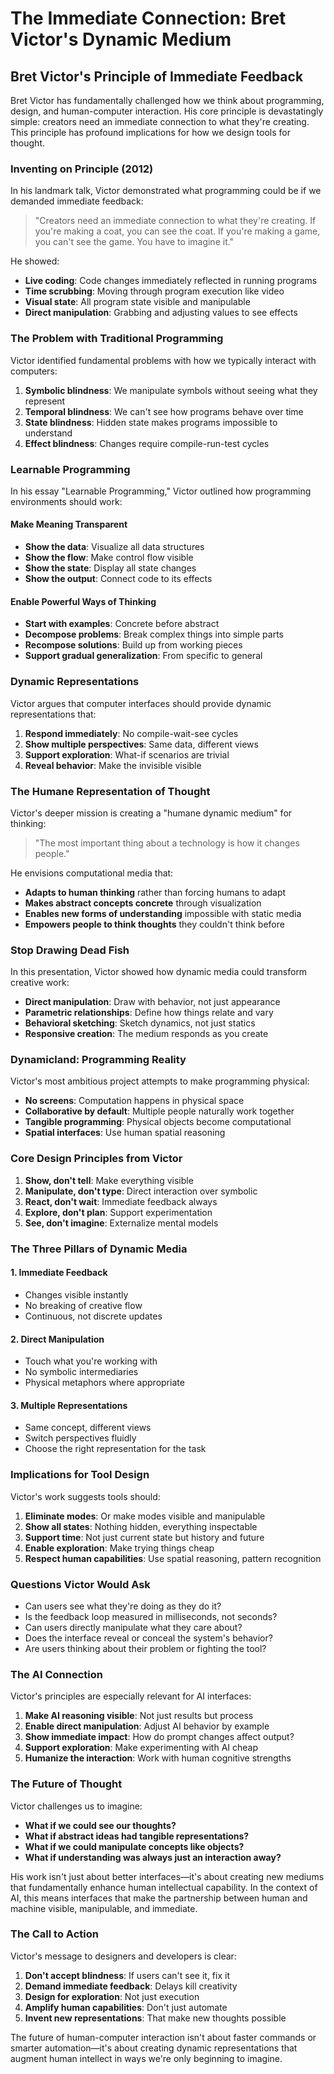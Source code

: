# The Immediate Connection: Bret Victor's Dynamic Medium

## Bret Victor's Principle of Immediate Feedback

Bret Victor has fundamentally challenged how we think about programming, design, and human-computer interaction. His core principle is devastatingly simple: creators need an immediate connection to what they're creating. This principle has profound implications for how we design tools for thought.

### Inventing on Principle (2012)

In his landmark talk, Victor demonstrated what programming could be if we demanded immediate feedback:

> "Creators need an immediate connection to what they're creating. If you're making a coat, you can see the coat. If you're making a game, you can't see the game. You have to imagine it."

He showed:
- **Live coding**: Code changes immediately reflected in running programs
- **Time scrubbing**: Moving through program execution like video
- **Visual state**: All program state visible and manipulable
- **Direct manipulation**: Grabbing and adjusting values to see effects

### The Problem with Traditional Programming

Victor identified fundamental problems with how we typically interact with computers:

1. **Symbolic blindness**: We manipulate symbols without seeing what they represent
2. **Temporal blindness**: We can't see how programs behave over time
3. **State blindness**: Hidden state makes programs impossible to understand
4. **Effect blindness**: Changes require compile-run-test cycles

### Learnable Programming

In his essay "Learnable Programming," Victor outlined how programming environments should work:

#### Make Meaning Transparent
- **Show the data**: Visualize all data structures
- **Show the flow**: Make control flow visible
- **Show the state**: Display all state changes
- **Show the output**: Connect code to its effects

#### Enable Powerful Ways of Thinking
- **Start with examples**: Concrete before abstract
- **Decompose problems**: Break complex things into simple parts
- **Recompose solutions**: Build up from working pieces
- **Support gradual generalization**: From specific to general

### Dynamic Representations

Victor argues that computer interfaces should provide dynamic representations that:

1. **Respond immediately**: No compile-wait-see cycles
2. **Show multiple perspectives**: Same data, different views
3. **Support exploration**: What-if scenarios are trivial
4. **Reveal behavior**: Make the invisible visible

### The Humane Representation of Thought

Victor's deeper mission is creating a "humane dynamic medium" for thinking:

> "The most important thing about a technology is how it changes people."

He envisions computational media that:
- **Adapts to human thinking** rather than forcing humans to adapt
- **Makes abstract concepts concrete** through visualization
- **Enables new forms of understanding** impossible with static media
- **Empowers people to think thoughts** they couldn't think before

### Stop Drawing Dead Fish

In this presentation, Victor showed how dynamic media could transform creative work:

- **Direct manipulation**: Draw with behavior, not just appearance
- **Parametric relationships**: Define how things relate and vary
- **Behavioral sketching**: Sketch dynamics, not just statics
- **Responsive creation**: The medium responds as you create

### Dynamicland: Programming Reality

Victor's most ambitious project attempts to make programming physical:
- **No screens**: Computation happens in physical space
- **Collaborative by default**: Multiple people naturally work together
- **Tangible programming**: Physical objects become computational
- **Spatial interfaces**: Use human spatial reasoning

### Core Design Principles from Victor

1. **Show, don't tell**: Make everything visible
2. **Manipulate, don't type**: Direct interaction over symbolic
3. **React, don't wait**: Immediate feedback always
4. **Explore, don't plan**: Support experimentation
5. **See, don't imagine**: Externalize mental models

### The Three Pillars of Dynamic Media

#### 1. Immediate Feedback
- Changes visible instantly
- No breaking of creative flow
- Continuous, not discrete updates

#### 2. Direct Manipulation
- Touch what you're working with
- No symbolic intermediaries
- Physical metaphors where appropriate

#### 3. Multiple Representations
- Same concept, different views
- Switch perspectives fluidly
- Choose the right representation for the task

### Implications for Tool Design

Victor's work suggests tools should:

1. **Eliminate modes**: Or make modes visible and manipulable
2. **Show all states**: Nothing hidden, everything inspectable
3. **Support time**: Not just current state but history and future
4. **Enable exploration**: Make trying things cheap
5. **Respect human capabilities**: Use spatial reasoning, pattern recognition

### Questions Victor Would Ask

- Can users see what they're doing as they do it?
- Is the feedback loop measured in milliseconds, not seconds?
- Can users directly manipulate what they care about?
- Does the interface reveal or conceal the system's behavior?
- Are users thinking about their problem or fighting the tool?

### The AI Connection

Victor's principles are especially relevant for AI interfaces:

1. **Make AI reasoning visible**: Not just results but process
2. **Enable direct manipulation**: Adjust AI behavior by example
3. **Show immediate impact**: How do prompt changes affect output?
4. **Support exploration**: Make experimenting with AI cheap
5. **Humanize the interaction**: Work with human cognitive strengths

### The Future of Thought

Victor challenges us to imagine:
- **What if we could see our thoughts?**
- **What if abstract ideas had tangible representations?**
- **What if we could manipulate concepts like objects?**
- **What if understanding was always just an interaction away?**

His work isn't just about better interfaces—it's about creating new mediums that fundamentally enhance human intellectual capability. In the context of AI, this means interfaces that make the partnership between human and machine visible, manipulable, and immediate.

### The Call to Action

Victor's message to designers and developers is clear:
1. **Don't accept blindness**: If users can't see it, fix it
2. **Demand immediate feedback**: Delays kill creativity
3. **Design for exploration**: Not just execution
4. **Amplify human capabilities**: Don't just automate
5. **Invent new representations**: That make new thoughts possible

The future of human-computer interaction isn't about faster commands or smarter automation—it's about creating dynamic representations that augment human intellect in ways we're only beginning to imagine.